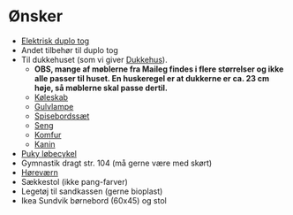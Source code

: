 # Ønsker

- [Elektrisk duplo tog](https://www.lego.com/da-dk/product/steam-train-10874)
- Andet tilbehør til duplo tog
- Til dukkehuset (som vi giver [Dukkehus](https://www.detsoedehjem.dk/maileg/4242-dukkehus-house-of-miniature-dollhouse.html)).
  - __OBS, mange af møblerne fra Maileg findes i flere størrelser og ikke alle passer til huset. En huskeregel er at dukkerne er ca. 23 cm høje, så møblerne skal passe dertil.__
  - [Køleskab](https://luksusbaby.dk/shop/maileg-koeleskab-mint-345526p.html)
  - [Gulvlampe](https://www.lirumlarumleg.dk/products/maileg-dukketilbehor-miniature-gulvlampe)
  - [Spisebordssæt](https://www.illumsbolighus.dk/boern/legetoej/toejdyr-og-dukker/dukker-og-tilbehoer/spisebordssaet-med-2-stole-901665122.html)
  - [Seng](https://mikkla.dk/maileg-dukkehus-tilbehor-seng-i-trae-til-mini-kanin-og-mus-rosa.html)
  - [Komfur](https://www.karrusella.dk/legetoej-spil/9731/maileg-komfur-metal)
  - [Kanin](https://mikkla.dk/maileg-mini-bunny-kanin-size-1-smart-shortsaet.html)
- [Puky løbecykel](https://cykelshoppen.dk/lobecykel/puky-lr-1l-br-fra-90-cm-lobecykel-red)
- Gymnastik dragt str. 104 (må gerne være med skørt)
- [Høreværn](https://www.denintelligentekrop.dk/banz-hoerevaern-2-10-aar-moenstret)
- Sækkestol (ikke pang-farver)
- Legetøj til sandkassen (gerne bioplast)
- Ikea Sundvik børnebord (60x45) og stol
